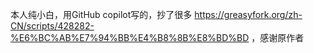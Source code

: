 本人纯小白，用GitHub copilot写的，抄了很多 https://greasyfork.org/zh-CN/scripts/428282-%E6%BC%AB%E7%94%BB%E4%B8%8B%E8%BD%BD ，感谢原作者          
